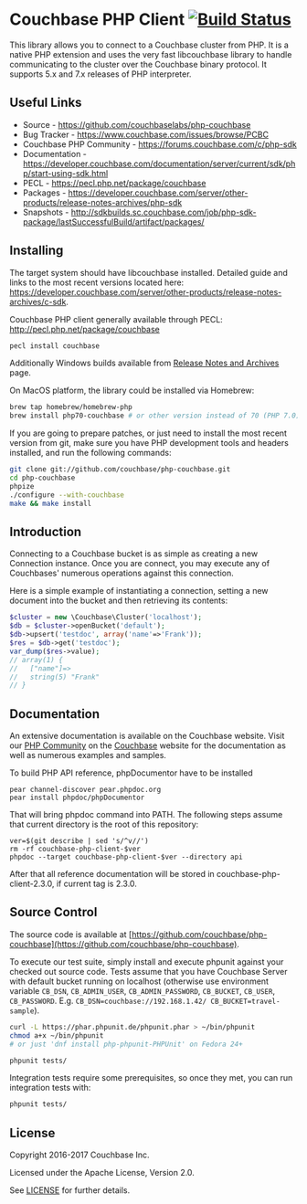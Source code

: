 # Couchbase PHP Client [![Build Status](http://sdkbuilds.sc.couchbase.com/buildStatus/icon?job=builds-php)](http://sdkbuilds.sc.couchbase.com/job/builds-php)

This library allows you to connect to a Couchbase cluster from PHP.
It is a native PHP extension and uses the very fast libcouchbase library to
handle communicating to the cluster over the Couchbase binary protocol.
It supports 5.x and 7.x releases of PHP interpreter.

## Useful Links

* Source - https://github.com/couchbaselabs/php-couchbase
* Bug Tracker - https://www.couchbase.com/issues/browse/PCBC
* Couchbase PHP Community - https://forums.couchbase.com/c/php-sdk
* Documentation - https://developer.couchbase.com/documentation/server/current/sdk/php/start-using-sdk.html
* PECL - https://pecl.php.net/package/couchbase
* Packages - https://developer.couchbase.com/server/other-products/release-notes-archives/php-sdk
* Snapshots - http://sdkbuilds.sc.couchbase.com/job/php-sdk-package/lastSuccessfulBuild/artifact/packages/


## Installing

The target system should have libcouchbase installed. Detailed guide and links to the most recent versions
located here: https://developer.couchbase.com/server/other-products/release-notes-archives/c-sdk.

Couchbase PHP client generally available through PECL: http://pecl.php.net/package/couchbase

```bash
pecl install couchbase
```

Additionally Windows builds available from [Release Notes and Archives](http://developer.couchbase.com/server/other-products/release-notes-archives/php-sdk) page.

On MacOS platform, the library could be installed via Homebrew:

```bash
brew tap homebrew/homebrew-php
brew install php70-couchbase # or other version instead of 70 (PHP 7.0)
```

If you are going to prepare patches, or just need to install the most recent
version from git, make sure you have PHP development tools and headers
installed, and run the following commands:

```bash
git clone git://github.com/couchbase/php-couchbase.git
cd php-couchbase
phpize
./configure --with-couchbase
make && make install
```

## Introduction

Connecting to a Couchbase bucket is as simple as creating a new Connection
instance.  Once you are connect, you may execute any of Couchbases' numerous
operations against this connection.

Here is a simple example of instantiating a connection, setting a new document
into the bucket and then retrieving its contents:

```php
$cluster = new \Couchbase\Cluster('localhost');
$db = $cluster->openBucket('default');
$db->upsert('testdoc', array('name'=>'Frank'));
$res = $db->get('testdoc');
var_dump($res->value);
// array(1) {
//   ["name"]=>
//   string(5) "Frank"
// }
```

## Documentation

An extensive documentation is available on the Couchbase website.  Visit our
[PHP Community](https://forums.couchbase.com/c/php-sdk) on
the [Couchbase](http://developer.couchbase.com/documentation/server/current/sdk/php/start-using-sdk.html) website for the documentation as well as
numerous examples and samples.

To build PHP API reference, phpDocumentor have to be installed

    pear channel-discover pear.phpdoc.org
    pear install phpdoc/phpDocumentor

That will bring phpdoc command into PATH. The following steps assume that current directory is the root of this repository:

    ver=$(git describe | sed 's/^v//')
    rm -rf couchbase-php-client-$ver
    phpdoc --target couchbase-php-client-$ver --directory api

After that all reference documentation will be stored in couchbase-php-client-2.3.0, if current tag is 2.3.0.

## Source Control

The source code is available at
[https://github.com/couchbase/php-couchbase](https://github.com/couchbase/php-couchbase).

To execute our test suite, simply install and execute phpunit against your
checked out source code. Tests assume that you have Couchbase Server with
default bucket running on localhost (otherwise use environment variable
`CB_DSN`, `CB_ADMIN_USER`, `CB_ADMIN_PASSWORD`, `CB_BUCKET`, `CB_USER`,
`CB_PASSWORD`. E.g. `CB_DSN=couchbase://192.168.1.42/ CB_BUCKET=travel-sample`).

```bash
curl -L https://phar.phpunit.de/phpunit.phar > ~/bin/phpunit
chmod a+x ~/bin/phpunit
# or just 'dnf install php-phpunit-PHPUnit' on Fedora 24+

phpunit tests/
```

Integration tests require some prerequisites, so once they met, you can run integration
tests with:

```bash
phpunit tests/
```


## License
Copyright 2016-2017 Couchbase Inc.

Licensed under the Apache License, Version 2.0.

See
[LICENSE](https://github.com/couchbaselabs/php-couchbase/blob/master/LICENSE)
for further details.
